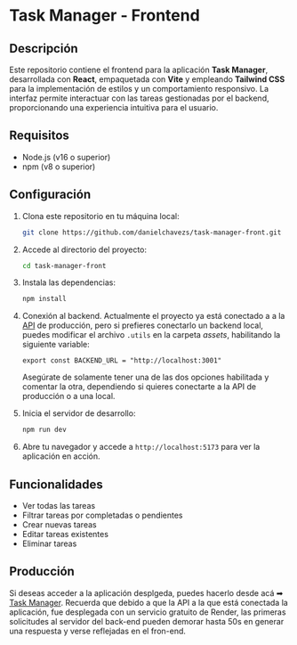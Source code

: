 # Task Manager - Frontend

## Descripción
Este repositorio contiene el frontend para la aplicación **Task Manager**, desarrollada con **React**, empaquetada con **Vite** y empleando **Tailwind CSS** para la implementación de estilos y un comportamiento responsivo. La interfaz permite interactuar con las tareas gestionadas por el backend, proporcionando una experiencia intuitiva para el usuario.

## Requisitos

- Node.js (v16 o superior)
- npm (v8 o superior)

## Configuración

1. Clona este repositorio en tu máquina local:

    ```bash
    git clone https://github.com/danielchavezs/task-manager-front.git
    ```

2. Accede al directorio del proyecto:

    ```bash
    cd task-manager-front
    ```

3. Instala las dependencias:

    ```bash
    npm install
    ```

4. Conexión al backend. Actualmente el proyecto ya está conectado a a la [API](https://task-manager-back-294x.onrender.com) de producción, pero si prefieres conectarlo un backend local, puedes modificar el archivo `.utils` en la carpeta *assets*, habilitando la siguiente variable:

    ```env
    export const BACKEND_URL = "http://localhost:3001"
    ```

   Asegúrate de solamente tener una de las dos opciones habilitada y comentar la otra, dependiendo si quieres conectarte a la API de producción o a una local. 

5. Inicia el servidor de desarrollo:

    ```bash
    npm run dev
    ```

6. Abre tu navegador y accede a `http://localhost:5173` para ver la aplicación en acción.

## Funcionalidades

- Ver todas las tareas
- Filtrar tareas por completadas o pendientes
- Crear nuevas tareas
- Editar tareas existentes
- Eliminar tareas

## Producción

Si deseas acceder a la aplicación desplgeda, puedes hacerlo desde acá ➡ [Task Manager](https://task-manager-eta-opal.vercel.app/). Recuerda que debido a que la API a la que está conectada la aplicación, fue desplegada con un servicio gratuito de Render, las primeras solicitudes al servidor del back-end pueden demorar hasta 50s en generar una respuesta y verse reflejadas en el fron-end.


